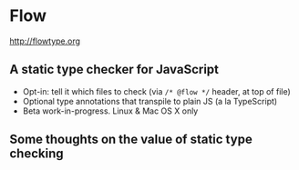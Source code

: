 Flow
====

http://flowtype.org

## A static type checker for JavaScript

  * Opt-in: tell it which files to check (via `/* @flow */` header, at top of file)
  * Optional type annotations that transpile to plain JS (a la TypeScript)
  * Beta work-in-progress. Linux & Mac OS X only

## Some thoughts on the value of static type checking
